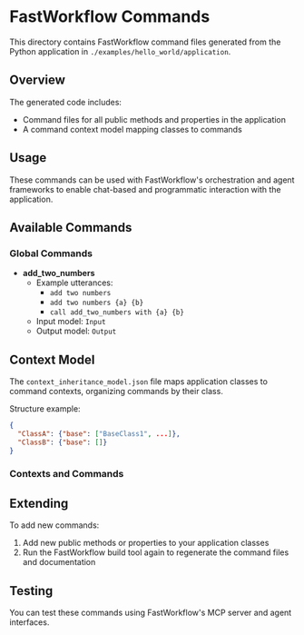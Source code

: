 # FastWorkflow Commands

This directory contains FastWorkflow command files generated from the Python application in `./examples/hello_world/application`.

## Overview

The generated code includes:
- Command files for all public methods and properties in the application
- A command context model mapping classes to commands

## Usage

These commands can be used with FastWorkflow's orchestration and agent frameworks to enable chat-based and programmatic interaction with the application.

## Available Commands

### Global Commands

- **add_two_numbers**
  - Example utterances:
    - `add two numbers`
    - `add two numbers {a} {b}`
    - `call add_two_numbers with {a} {b}`
  - Input model: `Input`
  - Output model: `Output`

## Context Model

The `context_inheritance_model.json` file maps application classes to command contexts, organizing commands by their class.

Structure example:

```json
{
  "ClassA": {"base": ["BaseClass1", ...]},
  "ClassB": {"base": []}
}
```

### Contexts and Commands

## Extending

To add new commands:

1. Add new public methods or properties to your application classes
2. Run the FastWorkflow build tool again to regenerate the command files and documentation

## Testing

You can test these commands using FastWorkflow's MCP server and agent interfaces.
